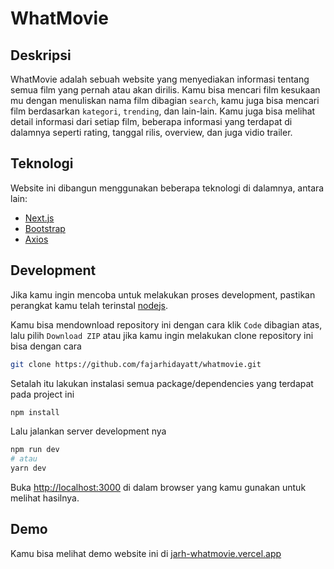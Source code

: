# WhatMovie

## Deskripsi

WhatMovie adalah sebuah website yang menyediakan informasi tentang semua film yang pernah atau akan dirilis. Kamu bisa mencari film kesukaan mu dengan menuliskan nama film dibagian `search`, kamu juga bisa mencari film berdasarkan `kategori`, `trending`, dan lain-lain. Kamu juga bisa melihat detail informasi dari setiap film, beberapa informasi yang terdapat di dalamnya seperti rating, tanggal rilis, overview, dan juga vidio trailer.

## Teknologi

Website ini dibangun menggunakan beberapa teknologi di dalamnya, antara lain:

- [Next.js](https://nextjs.org/)
- [Bootstrap](https://getbootstrap.com/)
- [Axios](https://github.com/axios/axios)

## Development

Jika kamu ingin mencoba untuk melakukan proses development, pastikan perangkat kamu telah terinstal [nodejs](https://nodejs.org/en/).

Kamu bisa mendownload repository ini dengan cara klik `Code` dibagian atas, lalu pilih `Download ZIP` atau jika kamu ingin melakukan clone repository ini bisa dengan cara

```bash
git clone https://github.com/fajarhidayatt/whatmovie.git
```

Setalah itu lakukan instalasi semua package/dependencies yang terdapat pada project ini

```bash
npm install
```

Lalu jalankan server development nya

```bash
npm run dev
# atau
yarn dev
```

Buka [http://localhost:3000](http://localhost:3000) di dalam browser yang kamu gunakan untuk melihat hasilnya.

## Demo

Kamu bisa melihat demo website ini di [jarh-whatmovie.vercel.app](https://jarh-whatmovie.vercel.app)
